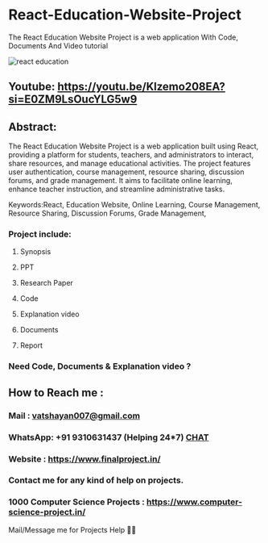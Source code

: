 # React-Education-Website-Project
The React Education Website Project is a web application With Code, Documents And Video tutorial

![react education](https://github.com/user-attachments/assets/2fc37d24-9b5c-41b0-bef4-c60e70e9a34d)

## Youtube: https://youtu.be/Klzemo208EA?si=E0ZM9LsOucYLG5w9

## Abstract: 
The React Education Website Project is a web application built using React, providing a platform for students, teachers, and administrators to interact, share resources, and manage educational activities. The project features user authentication, course management, resource sharing, discussion forums, and grade management. It aims to facilitate online learning, enhance teacher instruction, and streamline administrative tasks.

Keywords:React, Education Website, Online Learning, Course Management, Resource Sharing, Discussion Forums, Grade Management,

### Project include: 

1. Synopsis

2. PPT

3. Research Paper


4. Code

5. Explanation video

6. Documents

7. Report


### Need Code, Documents & Explanation video ? 

## How to Reach me :

### Mail : vatshayan007@gmail.com 

### WhatsApp: +91 9310631437 (Helping 24*7) **[CHAT](https://wa.me/message/CHWN2AHCPMAZK1)** 

### Website : https://www.finalproject.in/

### Contact me for any kind of help on projects.
### 1000 Computer Science Projects : https://www.computer-science-project.in/


Mail/Message me for Projects Help 🙏🏻


